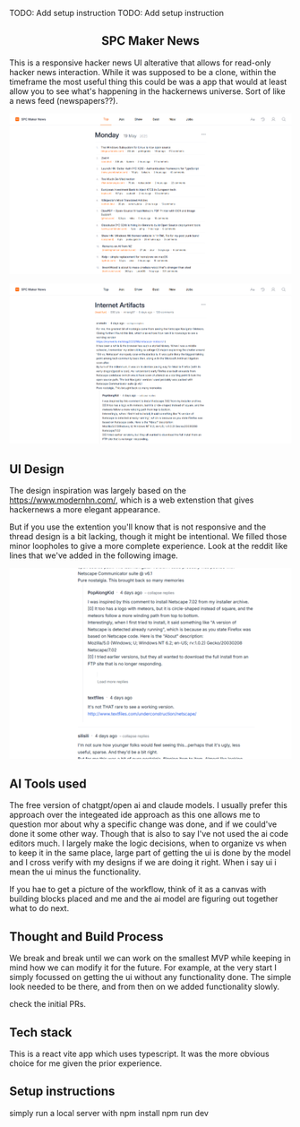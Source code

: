 TODO: Add setup instruction
TODO: Add setup instruction

<h2 align="center">SPC Maker News</h2>

This is a responsive hacker news UI alterative that allows for read-only hacker news interaction. While it was supposed to be a clone, within the timeframe the most useful thing this could be was a app that would at least allow you to see what's happening in the hackernews universe. Sort of like a news feed (newspapers??).

![alt text](image.png)

![alt text](image-1.png)

## UI Design

The design inspiration was largely based on the https://www.modernhn.com/, which is a web extenstion that gives hackernews a more elegant appearance.

But if you use the extention you'll know that is not responsive and the thread design is a bit lacking, though it might be intentional. We filled those minor loopholes to give a more complete experience. Look at the reddit like lines that we've added in the following image.

![alt text](image-2.png)

## AI Tools used

The free version of chatgpt/open ai and claude models. I usually prefer this approach over the integeated ide approach as this one allows me to question mor about why a specific change was done, and if we could've done it some other way. Though that is also to say I've not used the ai code editors much. I largely make the logic decisions, when to organize vs when to keep it in the same place, large part of getting the ui is done by the model and I cross verify with my designs if we are doing it right. When i say ui i mean the ui minus the functionality.

If you hae to get a picture of the workflow, think of it as a canvas with building blocks placed and me and the ai model are figuring out together what to do next.

## Thought and Build Process

We break and break until we can work on the smallest MVP while keeping in mind how we can modify it for the future. For example, at the very start I simply focussed on getting the ui without any functionality done. The simple look needed to be there, and from then on we added functionality slowly.

check the initial PRs.

## Tech stack

This is a react vite app which uses typescript. It was the more obvious choice for me given the prior experience.

## Setup instructions

simply run a local server with npm install npm run dev

